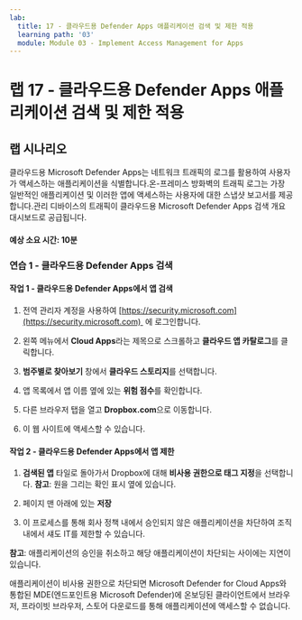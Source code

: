 ```yaml
---
lab:
  title: 17 - 클라우드용 Defender Apps 애플리케이션 검색 및 제한 적용
  learning path: '03'
  module: Module 03 - Implement Access Management for Apps
---
```


# 랩 17 - 클라우드용 Defender Apps 애플리케이션 검색 및 제한 적용

## 랩 시나리오

클라우드용 Microsoft Defender Apps는 네트워크 트래픽의 로그를 활용하여 사용자가 액세스하는 애플리케이션을 식별합니다.온-프레미스 방화벽의 트래픽 로그는 가장 일반적인 애플리케이션 및 이러한 앱에 액세스하는 사용자에 대한 스냅샷 보고서를 제공합니다.관리 디바이스의 트래픽이 클라우드용 Microsoft Defender Apps 검색 개요 대시보드로 공급됩니다.

#### 예상 소요 시간: 10분

### 연습 1 - 클라우드용 Defender Apps 검색

#### 작업 1 - 클라우드용 Defender Apps에서 앱 검색

1. 전역 관리자 계정을 사용하여 [https://security.microsoft.com](https://security.microsoft.com)  에 로그인합니다.

1. 왼쪽 메뉴에서 **Cloud Apps**라는 제목으로 스크롤하고 **클라우드 앱 카탈로그**를 클릭합니다.

1. **범주별로 찾아보기** 창에서 **클라우드 스토리지**를 선택합니다.

1. 앱 목록에서 앱 이름 옆에 있는 **위험 점수**를 확인합니다.  

1. 다른 브라우저 탭을 열고 **Dropbox.com**으로 이동합니다.

1. 이 웹 사이트에 액세스할 수 있습니다.


#### 작업 2 - 클라우드용 Defender Apps에서 앱 제한

1. **검색된 앱** 타일로 돌아가서 Dropbox에 대해 **비사용 권한으로 태그 지정**을 선택합니다.  **참고**: 원을 그리는 확인 표시 옆에 있습니다.

1. 페이지 맨 아래에 있는 **저장**

1. 이 프로세스를 통해 회사 정책 내에서 승인되지 않은 애플리케이션을 차단하여 조직 내에서 섀도 IT를 제한할 수 있습니다.

**참고**: 애플리케이션의 승인을 취소하고 해당 애플리케이션이 차단되는 사이에는 지연이 있습니다.

애플리케이션이 비사용 권한으로 차단되면 Microsoft Defender for Cloud Apps와 통합된 MDE(엔드포인트용 Microsoft Defender)에 온보딩된 클라이언트에서 브라우저, 프라이빗 브라우저, 스토어 다운로드를 통해 애플리케이션에 액세스할 수 없습니다.



